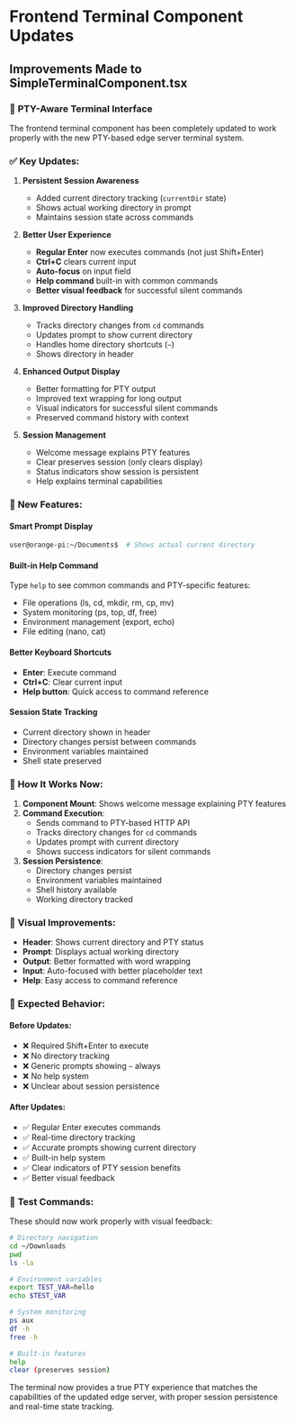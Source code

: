# Frontend Terminal Component Updates

## Improvements Made to SimpleTerminalComponent.tsx

### 🔧 **PTY-Aware Terminal Interface**

The frontend terminal component has been completely updated to work properly with the new PTY-based edge server terminal system.

### ✅ **Key Updates:**

1. **Persistent Session Awareness**

   - Added current directory tracking (`currentDir` state)
   - Shows actual working directory in prompt
   - Maintains session state across commands

2. **Better User Experience**

   - **Regular Enter** now executes commands (not just Shift+Enter)
   - **Ctrl+C** clears current input
   - **Auto-focus** on input field
   - **Help command** built-in with common commands
   - **Better visual feedback** for successful silent commands

3. **Improved Directory Handling**

   - Tracks directory changes from `cd` commands
   - Updates prompt to show current directory
   - Handles home directory shortcuts (`~`)
   - Shows directory in header

4. **Enhanced Output Display**

   - Better formatting for PTY output
   - Improved text wrapping for long output
   - Visual indicators for successful silent commands
   - Preserved command history with context

5. **Session Management**
   - Welcome message explains PTY features
   - Clear preserves session (only clears display)
   - Status indicators show session is persistent
   - Help explains terminal capabilities

### 🎯 **New Features:**

#### **Smart Prompt Display**

```bash
user@orange-pi:~/Documents$  # Shows actual current directory
```

#### **Built-in Help Command**

Type `help` to see common commands and PTY-specific features:

- File operations (ls, cd, mkdir, rm, cp, mv)
- System monitoring (ps, top, df, free)
- Environment management (export, echo)
- File editing (nano, cat)

#### **Better Keyboard Shortcuts**

- **Enter**: Execute command
- **Ctrl+C**: Clear current input
- **Help button**: Quick access to command reference

#### **Session State Tracking**

- Current directory shown in header
- Directory changes persist between commands
- Environment variables maintained
- Shell state preserved

### 🔄 **How It Works Now:**

1. **Component Mount**: Shows welcome message explaining PTY features
2. **Command Execution**:
   - Sends command to PTY-based HTTP API
   - Tracks directory changes for `cd` commands
   - Updates prompt with current directory
   - Shows success indicators for silent commands
3. **Session Persistence**:
   - Directory changes persist
   - Environment variables maintained
   - Shell history available
   - Working directory tracked

### 📱 **Visual Improvements:**

- **Header**: Shows current directory and PTY status
- **Prompt**: Displays actual working directory
- **Output**: Better formatted with word wrapping
- **Input**: Auto-focused with better placeholder text
- **Help**: Easy access to command reference

### 🚀 **Expected Behavior:**

#### **Before Updates:**

- ❌ Required Shift+Enter to execute
- ❌ No directory tracking
- ❌ Generic prompts showing `~` always
- ❌ No help system
- ❌ Unclear about session persistence

#### **After Updates:**

- ✅ Regular Enter executes commands
- ✅ Real-time directory tracking
- ✅ Accurate prompts showing current directory
- ✅ Built-in help system
- ✅ Clear indicators of PTY session benefits
- ✅ Better visual feedback

### 🧪 **Test Commands:**

These should now work properly with visual feedback:

```bash
# Directory navigation
cd ~/Downloads
pwd
ls -la

# Environment variables
export TEST_VAR=hello
echo $TEST_VAR

# System monitoring
ps aux
df -h
free -h

# Built-in features
help
clear (preserves session)
```

The terminal now provides a true PTY experience that matches the capabilities of the updated edge server, with proper session persistence and real-time state tracking.
